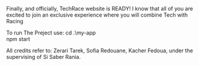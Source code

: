 Finally, and officially, TechRace website is READY!
I know that all of you are excited to join an exclusive experience where you will combine Tech with Racing


To run The Preject use:
cd .\my-app\
npm start

All credits refer to: Zerari Tarek, Sofia Redouane, Kacher Fedoua, under the supervising of Si Saber Rania.

